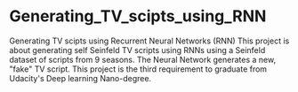 # Generating_TV_scipts_using_RNN
Generating TV scipts using Recurrent Neural Networks (RNN)  This project is about generating self Seinfeld TV scripts using RNNs using a Seinfeld dataset of scripts from 9 seasons. The Neural Network generates a new, "fake" TV script. This project is the third requirement to graduate from Udacity's Deep learning Nano-degree.
